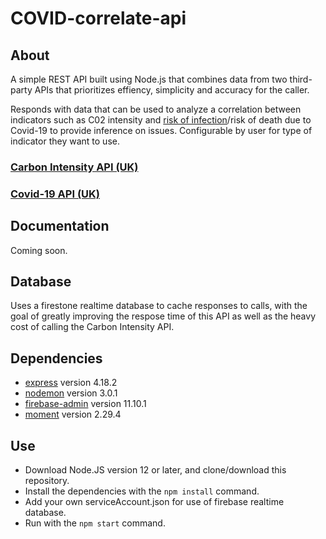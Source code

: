 # COVID-correlate-api

## About

A simple REST API built using Node.js that combines data from two third-party APIs that prioritizes effiency, simplicity and accuracy for the caller.

Responds with data that can be used to analyze a correlation between indicators such as C02 intensity and [risk of infection](https://cires.colorado.edu/news/carbon-dioxide-levels-reflect-covid-risk)/risk of death due to Covid-19 to provide inference on issues. Configurable by user for type of indicator they want to use.

### [Carbon Intensity API (UK)](https://carbon-intensity.github.io/api-definitions/#carbon-intensity-api-v2-0-0)
### [Covid-19 API (UK)](https://coronavirus.data.gov.uk/details/developers-guide/generic-api)

## Documentation

Coming soon.

## Database

Uses a firestone realtime database to cache responses to calls, with the goal of greatly improving the respose time of this API as well as the heavy cost of calling the Carbon Intensity API.

## Dependencies

* [express](https://www.npmjs.com/package/express) version 4.18.2
* [nodemon](https://www.npmjs.com/package/nodemon) version 3.0.1
* [firebase-admin](https://www.npmjs.com/package/firebase-admin) version 11.10.1
* [moment](https://www.npmjs.com/package/moment) version 2.29.4

## Use

* Download Node.JS version 12 or later, and clone/download this repository.
* Install the dependencies with the `npm install` command.
* Add your own serviceAccount.json for use of firebase realtime database.
* Run with the `npm start` command.
